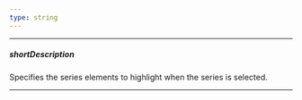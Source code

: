 ```yaml
---
type: string
---
```

---
##### shortDescription
Specifies the series elements to highlight when the series is selected.

---
